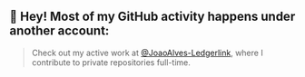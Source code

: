 ## 👋 Hey! Most of my GitHub activity happens under another account:

> Check out my active work at [@JoaoAlves-Ledgerlink]([https://github.com/JoaoAlves-Ledgerlink](https://github.com/JoaoAlves-Ledgerlink?tab=overview&from=2025-04-01&to=2025-04-25)), where I contribute to private repositories full-time.
<!--
**Joao231/Joao231** is a ✨ _special_ ✨ repository because its `README.md` (this file) appears on your GitHub profile.

Here are some ideas to get you started:

- 🔭 I’m currently working on ...
- 🌱 I’m currently learning ...
- 👯 I’m looking to collaborate on ...
- 🤔 I’m looking for help with ...
- 💬 Ask me about ...
- 📫 How to reach me: ...
- 😄 Pronouns: ...
- ⚡ Fun fact: ...
-->
